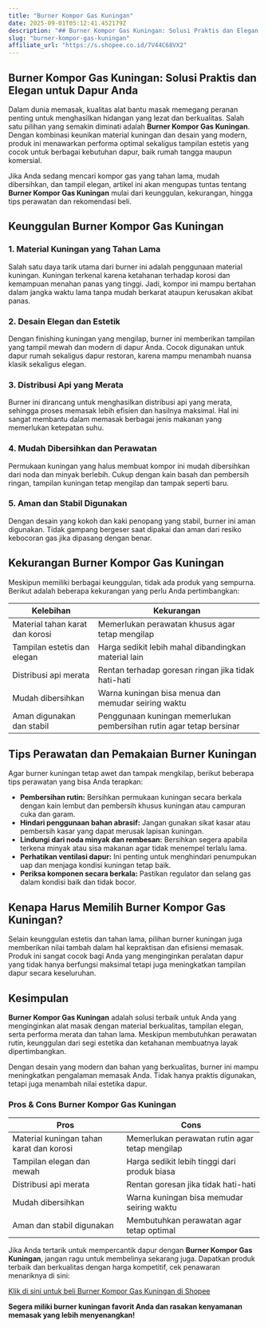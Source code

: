 ```yaml
---
title: "Burner Kompor Gas Kuningan"
date: 2025-09-01T05:12:41.452179Z
description: "## Burner Kompor Gas Kuningan: Solusi Praktis dan Elegan untuk Dapur Anda..."
slug: "burner-kompor-gas-kuningan"
affiliate_url: "https://s.shopee.co.id/7V44C68VX2"
---
```

## Burner Kompor Gas Kuningan: Solusi Praktis dan Elegan untuk Dapur Anda

Dalam dunia memasak, kualitas alat bantu masak memegang peranan penting untuk menghasilkan hidangan yang lezat dan berkualitas. Salah satu pilihan yang semakin diminati adalah **Burner Kompor Gas Kuningan**. Dengan kombinasi keunikan material kuningan dan desain yang modern, produk ini menawarkan performa optimal sekaligus tampilan estetis yang cocok untuk berbagai kebutuhan dapur, baik rumah tangga maupun komersial.

Jika Anda sedang mencari kompor gas yang tahan lama, mudah dibersihkan, dan tampil elegan, artikel ini akan mengupas tuntas tentang **Burner Kompor Gas Kuningan** mulai dari keunggulan, kekurangan, hingga tips perawatan dan rekomendasi beli.

## Keunggulan Burner Kompor Gas Kuningan

### 1. Material Kuningan yang Tahan Lama

Salah satu daya tarik utama dari burner ini adalah penggunaan material kuningan. Kuningan terkenal karena ketahanan terhadap korosi dan kemampuan menahan panas yang tinggi. Jadi, kompor ini mampu bertahan dalam jangka waktu lama tanpa mudah berkarat ataupun kerusakan akibat panas.

### 2. Desain Elegan dan Estetik

Dengan finishing kuningan yang mengilap, burner ini memberikan tampilan yang tampil mewah dan modern di dapur Anda. Cocok digunakan untuk dapur rumah sekaligus dapur restoran, karena mampu menambah nuansa klasik sekaligus elegan.

### 3. Distribusi Api yang Merata

Burner ini dirancang untuk menghasilkan distribusi api yang merata, sehingga proses memasak lebih efisien dan hasilnya maksimal. Hal ini sangat membantu dalam memasak berbagai jenis makanan yang memerlukan ketepatan suhu.

### 4. Mudah Dibersihkan dan Perawatan

Permukaan kuningan yang halus membuat kompor ini mudah dibersihkan dari noda dan minyak berlebih. Cukup dengan kain basah dan pembersih ringan, tampilan kuningan tetap mengilap dan tampak seperti baru.

### 5. Aman dan Stabil Digunakan

Dengan desain yang kokoh dan kaki penopang yang stabil, burner ini aman digunakan. Tidak gampang bergeser saat dipakai dan aman dari resiko kebocoran gas jika dipasang dengan benar.

## Kekurangan Burner Kompor Gas Kuningan

Meskipun memiliki berbagai keunggulan, tidak ada produk yang sempurna. Berikut adalah beberapa kekurangan yang perlu Anda pertimbangkan:

| **Kelebihan** | **Kekurangan** |
|----------------|----------------|
| Material tahan karat dan korosi | Memerlukan perawatan khusus agar tetap mengilap |
| Tampilan estetis dan elegan | Harga sedikit lebih mahal dibandingkan material lain |
| Distribusi api merata | Rentan terhadap goresan ringan jika tidak hati-hati |
| Mudah dibersihkan | Warna kuningan bisa menua dan memudar seiring waktu |
| Aman digunakan dan stabil | Penggunaan kuningan memerlukan pembersihan rutin agar tetap bersinar |

## Tips Perawatan dan Pemakaian Burner Kuningan

Agar burner kuningan tetap awet dan tampak mengkilap, berikut beberapa tips perawatan yang bisa Anda terapkan:

- **Pembersihan rutin:** Bersihkan permukaan kuningan secara berkala dengan kain lembut dan pembersih khusus kuningan atau campuran cuka dan garam.
- **Hindari penggunaan bahan abrasif:** Jangan gunakan sikat kasar atau pembersih kasar yang dapat merusak lapisan kuningan.
- **Lindungi dari noda minyak dan rembesan:** Bersihkan segera apabila terkena minyak atau sisa makanan agar tidak menempel terlalu lama.
- **Perhatikan ventilasi dapur:** Ini penting untuk menghindari penumpukan uap dan menjaga kondisi kuningan tetap baik.
- **Periksa komponen secara berkala:** Pastikan regulator dan selang gas dalam kondisi baik dan tidak bocor.

## Kenapa Harus Memilih Burner Kompor Gas Kuningan?

Selain keunggulan estetis dan tahan lama, pilihan burner kuningan juga memberikan nilai tambah dalam hal kepraktisan dan efisiensi memasak. Produk ini sangat cocok bagi Anda yang menginginkan peralatan dapur yang tidak hanya berfungsi maksimal tetapi juga meningkatkan tampilan dapur secara keseluruhan.

## Kesimpulan

**Burner Kompor Gas Kuningan** adalah solusi terbaik untuk Anda yang menginginkan alat masak dengan material berkualitas, tampilan elegan, serta performa merata dan tahan lama. Meskipun membutuhkan perawatan rutin, keunggulan dari segi estetika dan ketahanan membuatnya layak dipertimbangkan.

Dengan desain yang modern dan bahan yang berkualitas, burner ini mampu meningkatkan pengalaman memasak Anda. Tidak hanya praktis digunakan, tetapi juga menambah nilai estetika dapur.

### Pros & Cons Burner Kompor Gas Kuningan

| **Pros** | **Cons** |
|-----------|------------|
| Material kuningan tahan karat dan korosi | Memerlukan perawatan rutin agar tetap mengilap |
| Tampilan elegan dan mewah | Harga sedikit lebih tinggi dari produk biasa |
| Distribusi api merata | Rentan goresan jika tidak hati-hati |
| Mudah dibersihkan | Warna kuningan bisa memudar seiring waktu |
| Aman dan stabil digunakan | Membutuhkan perawatan agar tetap optimal |

Jika Anda tertarik untuk mempercantik dapur dengan **Burner Kompor Gas Kuningan**, jangan ragu untuk membelinya sekarang juga. Dapatkan produk terbaik dan berkualitas dengan harga kompetitif, cek penawaran menariknya di sini:

[Klik di sini untuk beli Burner Kompor Gas Kuningan di Shopee](https://s.shopee.co.id/7V44C68VX2)

**Segera miliki burner kuningan favorit Anda dan rasakan kenyamanan memasak yang lebih menyenangkan!**